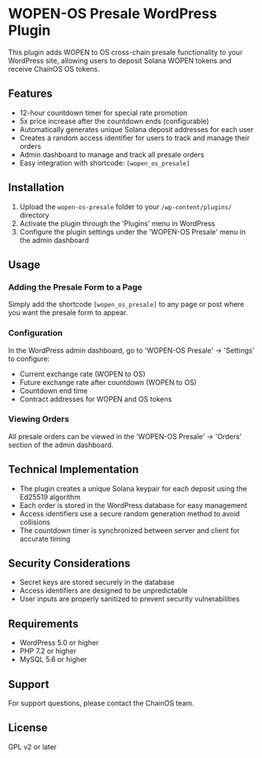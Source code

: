 # WOPEN-OS Presale WordPress Plugin

This plugin adds WOPEN to OS cross-chain presale functionality to your WordPress site, allowing users to deposit Solana WOPEN tokens and receive ChainOS OS tokens.

## Features

- 12-hour countdown timer for special rate promotion
- 5x price increase after the countdown ends (configurable)
- Automatically generates unique Solana deposit addresses for each user
- Creates a random access identifier for users to track and manage their orders
- Admin dashboard to manage and track all presale orders
- Easy integration with shortcode: `[wopen_os_presale]`

## Installation

1. Upload the `wopen-os-presale` folder to your `/wp-content/plugins/` directory
2. Activate the plugin through the 'Plugins' menu in WordPress
3. Configure the plugin settings under the 'WOPEN-OS Presale' menu in the admin dashboard

## Usage

### Adding the Presale Form to a Page

Simply add the shortcode `[wopen_os_presale]` to any page or post where you want the presale form to appear.

### Configuration

In the WordPress admin dashboard, go to 'WOPEN-OS Presale' → 'Settings' to configure:

- Current exchange rate (WOPEN to OS)
- Future exchange rate after countdown (WOPEN to OS)
- Countdown end time
- Contract addresses for WOPEN and OS tokens

### Viewing Orders

All presale orders can be viewed in the 'WOPEN-OS Presale' → 'Orders' section of the admin dashboard.

## Technical Implementation

- The plugin creates a unique Solana keypair for each deposit using the Ed25519 algorithm
- Each order is stored in the WordPress database for easy management
- Access identifiers use a secure random generation method to avoid collisions
- The countdown timer is synchronized between server and client for accurate timing

## Security Considerations

- Secret keys are stored securely in the database
- Access identifiers are designed to be unpredictable
- User inputs are properly sanitized to prevent security vulnerabilities

## Requirements

- WordPress 5.0 or higher
- PHP 7.2 or higher
- MySQL 5.6 or higher

## Support

For support questions, please contact the ChainOS team.

## License

GPL v2 or later

